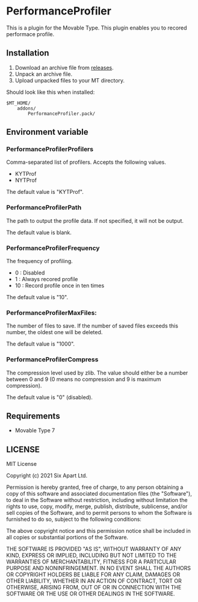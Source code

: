 # PerformanceProfiler

This is a plugin for the Movable Type.
This plugin enables you to recored performace profile.


## Installation

1. Download an archive file from [releases](https://github.com/movabletype/mt-plugin-PerformanceProfiler/releases).
1. Unpack an archive file.
1. Upload unpacked files to your MT directory.

Should look like this when installed:

    $MT_HOME/
        addons/
            PerformanceProfiler.pack/

## Environment variable

### PerformanceProfilerProfilers

Comma-separated list of profilers.
Accepts the following values.

* KYTProf
* NYTProf

The default value is "KYTProf".

### PerformanceProfilerPath

The path to output the profile data.
If not specified, it will not be output.

The default value is blank.

### PerformanceProfilerFrequency

The frequency of profiling.

* 0 : Disabled
* 1 : Always recored profile
* 10 : Record profile once in ten times

The default value is "10".

### PerformanceProfilerMaxFiles:

The number of files to save.
If the number of saved files exceeds this number, the oldest one will be deleted.

The default value is "1000".

### PerformanceProfilerCompress

The compression level used by zlib.
The value should either be a number between 0 and 9 (0 means no compression and 9 is maximum compression).

The default value is "0" (disabled).

## Requirements

* Movable Type 7

## LICENSE

MIT License

Copyright (c) 2021 Six Apart Ltd.

Permission is hereby granted, free of charge, to any person obtaining a copy
of this software and associated documentation files (the "Software"), to deal
in the Software without restriction, including without limitation the rights
to use, copy, modify, merge, publish, distribute, sublicense, and/or sell
copies of the Software, and to permit persons to whom the Software is
furnished to do so, subject to the following conditions:

The above copyright notice and this permission notice shall be included in all
copies or substantial portions of the Software.

THE SOFTWARE IS PROVIDED "AS IS", WITHOUT WARRANTY OF ANY KIND, EXPRESS OR
IMPLIED, INCLUDING BUT NOT LIMITED TO THE WARRANTIES OF MERCHANTABILITY,
FITNESS FOR A PARTICULAR PURPOSE AND NONINFRINGEMENT. IN NO EVENT SHALL THE
AUTHORS OR COPYRIGHT HOLDERS BE LIABLE FOR ANY CLAIM, DAMAGES OR OTHER
LIABILITY, WHETHER IN AN ACTION OF CONTRACT, TORT OR OTHERWISE, ARISING FROM,
OUT OF OR IN CONNECTION WITH THE SOFTWARE OR THE USE OR OTHER DEALINGS IN THE
SOFTWARE.
